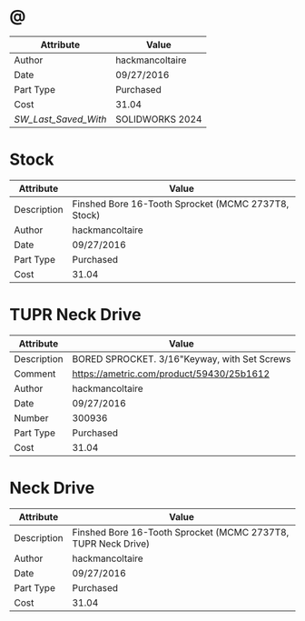# @
| Attribute | Value |
| ---  | ---     |
| Author | hackmancoltaire |
| Date | 09/27/2016 |
| Part Type | Purchased |
| Cost | 31.04 |
| _SW_Last_Saved_With_ | SOLIDWORKS 2024 |
# Stock
| Attribute | Value |
| ---  | ---     |
| Description | Finshed Bore 16-Tooth Sprocket (MCMC 2737T8, Stock) |
| Author | hackmancoltaire |
| Date | 09/27/2016 |
| Part Type | Purchased |
| Cost | 31.04 |
# TUPR Neck Drive
| Attribute | Value |
| ---  | ---     |
| Description | BORED SPROCKET. 3/16&quot;Keyway, with Set Screws |
| Comment | https://ametric.com/product/59430/25b1612 |
| Author | hackmancoltaire |
| Date | 09/27/2016 |
| Number | 300936 |
| Part Type | Purchased |
| Cost | 31.04 |
# Neck Drive
| Attribute | Value |
| ---  | ---     |
| Description | Finshed Bore 16-Tooth Sprocket (MCMC 2737T8, TUPR Neck Drive) |
| Author | hackmancoltaire |
| Date | 09/27/2016 |
| Part Type | Purchased |
| Cost | 31.04 |
